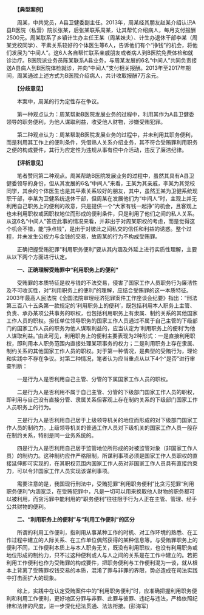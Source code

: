 　　**【典型案例】**

　　周某，中共党员，A县卫健委副主任。2013年，周某经其朋友赵某介绍认识A县B医院（私营）院长张某，后张某联系周某，让其帮忙介绍病人，每月支付报酬2500元。周某联系了乡镇计生办主任王某（周某妹夫）、计生办退休干部李某（周某党校同学）、平素关系较好的个体医生等6人，告诉他们有个“挣钱”的机会，将他们发展为“中间人”。这6人各自帮忙联系亲戚朋友或者病人到B医院免费体检和就诊治疗。B医院派业务员陈某联系A县业务，与周某发展的6名“中间人”共同负责接送A县病人到B医院体检就诊，并向“中间人”支付相关报酬。2013年至2017年期间，周某通过上述方式为B医院介绍病人，共计收取报酬7万余元。

　　**【分歧意见】**

　　本案中，周某的行为定性存在争议。

　　第一种观点认为：周某帮助B医院发展业务的过程中，利用其作为A县卫健委领导的职务便利，为他人谋取利益，收受他人财物，涉嫌受贿犯罪。

　　第二种观点认为：周某帮助B医院发展业务的过程中，并未利用其职务便利，而是利用其工作上的便利条件，凭借熟人关系介绍业务，其不符合受贿罪利用职务之便的构成要件，其行为应定性为违规从事有偿中介活动，违反了廉洁纪律。

　　**【评析意见】**

　　笔者赞同第二种观点。周某帮助B医院发展业务的过程中，虽然其具有A县卫健委领导的身份，但从其发展的6名“中间人”来看，王某为其亲戚，李某为其党校同学，其余的个体医生也是其平素关系较好的朋友，其中，虽然王某为卫健系统现职干部，李某为卫健系统退休干部，但周某在发展他们为“中间人”时，主观上并无利用自己职务上的便利的故意，只是提供一个“大家有钱一起挣”的机会，且客观上也未利用职权或因职权地位而形成的便利条件，只是利用了他们之间的私人关系。从这6名“中间人”答应此事的情况来看，并非出于对周某职权的考虑，而是觉得这个机会不错，能“挣点钱”，是出于对彼此之间私交的信任和利益的诱惑。整个过程，并未发生公权力与金钱的交易，故周某的行为不构成受贿罪。

　　正确把握受贿犯罪“利用职务便利”要从其内涵及外延上进行实质性理解，主要从以下两个方面进行认定。

　　**一、正确理解受贿罪中“利用职务上的便利”**

　　受贿罪的本质特征是权与钱的不法交易，侵害了国家工作人员职务行为廉洁性及不可收买性，对“利用职务上的便利”的理解，应结合受贿罪的这一本质特征。2003年最高人民法院《全国法院审理经济犯罪案件工作座谈会纪要》指出：“刑法第三百八十五条第一款规定的‘利用职务上的便利’，既包括利用本人职务上主管、负责、承办某项公共事务的职权，也包括利用职务上有隶属、制约关系的其他国家工作人员的职权。担任单位领导职务的国家工作人员通过不属于自己主管的下级部门的国家工作人员的职务为他人谋取利益的，应当认定为‘利用职务上的便利’为他人谋取利益。”由此可见，利用职务上的便利主要表现为2种形式：一是直接利用职权，即利用本人职务范围内直接处理某项事务的权力；二是利用职务上存在隶属、制约关系的其他国家工作人员的职权。对于第一种情况，是典型的受贿行为，理论和实践中不存在争议。对第二种情况，笔者认为应当重点从以下4个“是否”进行审查判断：

　　一是行为人是否利用自己主管、分管的下属国家工作人员的职权。

　　二是行为人是否利用不属于自己主管、分管的下级部门国家工作人员的职权，即利用与自己没有直接分管、隶属关系但客观上存在制约关系的下级部门国家工作人员职务上的行为。

　　三是行为人是否利用自己居于上级领导机关的地位而形成的对下级部门国家工作人员的制约力。上级领导机关的普通工作人员对下级机关的国家工作人员一般存在制约关系，特别是同一业务系统的。

　　四是行为人是否利用自己居于监管地位所形成的对被监管对象（非国家工作人员）的制约力。这种制约应作严格限制，所谋利事项必须是国家工作人员职权的直接延伸即可实现的，在其职权范围内国家工作人员对非国家工作人员具有直接约束力，可以令非国家工作人员实现该谋利事项。

　　需要注意的是，我国现行刑法中，受贿犯罪“利用职务便利”比贪污犯罪“利用职务便利”内涵宽泛，在受贿犯罪中，凡是一切可以用来换取他人财物的职务都可以被利用，而贪污罪中能利用的“职务便利”往往限于行为人正在主管、管理、经手公共财物的便利。

　　**二、“利用职务上的便利”与“利用工作便利”的区分**

　　所谓的利用工作便利，指利用从事某种工作的时机、对工作环境的熟悉、在工作过程中建立的人际关系、在工作单位偶然获得的某种信息等。与受贿罪职务上的便利不同，工作便利本质上与本人职务无关，既没有利用职权，也没有利用职务或地位形成的制约力，只不过这种便利或人与人之间的关系是在工作中建立的。若把利用工作便利也作为受贿罪的构成要件，把职务便利与工作便利混为一谈，就从根本上背离了受贿罪权钱交易的本质，混淆了罪与非罪的界限，势必造成在司法实践中打击面扩大的现象。

　　综上，实践中在认定受贿案件中的“利用职务便利”时，应准确把握利用职务便利和利用工作便利，更好地区分罪与非罪、此罪与彼罪、违纪与违法，严格依照纪律和法律的尺度，进一步深化纪法贯通、法法衔接。(彭海军)